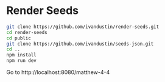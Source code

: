 # Render Seeds

```bash
git clone https://github.com/ivandustin/render-seeds.git
cd render-seeds
cd public
git clone https://github.com/ivandustin/seeds-json.git
cd ..
npm install
npm run dev
```

Go to http://localhost:8080/matthew-4-4
